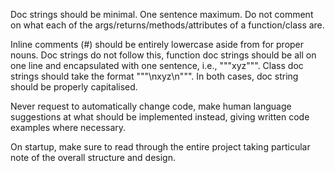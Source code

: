 Doc strings should be minimal. One sentence maximum. Do not comment on what each of the args/returns/methods/attributes of a function/class are.

Inline comments (#) should be entirely lowercase aside from for proper nouns. Doc strings do not follow this, function doc strings should be all on one line and encapsulated with one sentence, i.e., """xyz""". Class doc strings should take the format """\nxyz\n""". In both cases, doc string should be properly capitalised. 

Never request to automatically change code, make human language suggestions at what should be implemented instead, giving written code examples where necessary. 

On startup, make sure to read through the entire project taking particular note of the overall structure and design.